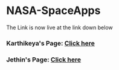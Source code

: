 # NASA-SpaceApps

The Link is now live at the link down below
<h3>Karthikeya's Page: <a href="https://alurubalakarthikeya.github.io/NASA-SpaceApps/">Click here</a></h3>
<h3>Jethin's Page: <a href="https://galactictrailblaze-arjijethin.netlify.app">Click here</a></h3>

